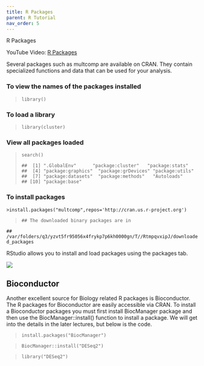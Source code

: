 ```yaml
---
title: R Packages
parent: R Tutorial
nav_order: 5
---
```

R Packages

YouTube Video: [R Packages](https://youtu.be/e7h9_Gq7qPU)

Several packages such as multcomp are available on CRAN. They contain specialized functions and data that can be used for your analysis.


### To view the names of the packages installed

> `library()`

### To load a library
>`library(cluster)`

### View all packages loaded
>`search()`
>
>
>`##  [1] ".GlobalEnv"      "package:cluster"   "package:stats"    `
>`##  [4] "package:graphics"  "package:grDevices" "package:utils" `   
>`##  [7] "package:datasets"  "package:methods"   "Autoloads"  `      
>`## [10] "package:base"`
>
>
### To install packages
`>install.packages("multcomp",repos='http://cran.us.r-project.org')`
>
>
>`## The downloaded binary packages are in`

`##  /var/folders/q3/yzvt5fr95056x4frykp7p6kh0000gn/T//RtmpqvxipJ/downloaded_packages`


RStudio allows you to install and load packages using the packages tab.

![](RStudio/Slide7_large.png)

## Bioconductor

Another excellent source for Biology related R packages is Bioconductor. The R packages for Bioconductor are easily accessible via CRAN. To install a Bioconductor packages you must first install BiocManager package and then use the BiocManager::install() function to install a package. We will get into the details in the later lectures, but below is the code.

>`install.packages("BiocManager")`

>`BiocManager::install("DESeq2")`

>`library("DESeq2")`
